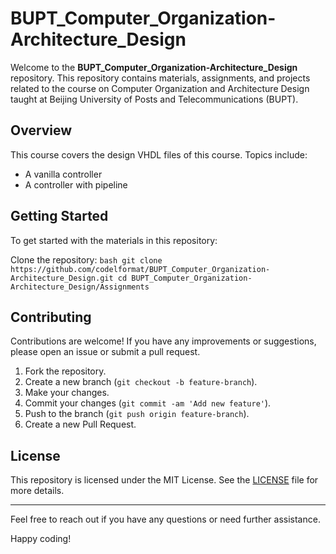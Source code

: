 # BUPT_Computer_Organization-Architecture_Design

Welcome to the **BUPT_Computer_Organization-Architecture_Design** repository. This repository contains materials, assignments, and projects related to the course on Computer Organization and Architecture Design taught at Beijing University of Posts and Telecommunications (BUPT).

## Overview

This course covers the design VHDL files of this course. Topics include:

- A vanilla controller
- A controller with pipeline

## Getting Started

To get started with the materials in this repository:

Clone the repository:
    ```bash
    git clone https://github.com/codelformat/BUPT_Computer_Organization-Architecture_Design.git
    cd BUPT_Computer_Organization-Architecture_Design/Assignments
    ```

## Contributing

Contributions are welcome! If you have any improvements or suggestions, please open an issue or submit a pull request.

1. Fork the repository.
2. Create a new branch (`git checkout -b feature-branch`).
3. Make your changes.
4. Commit your changes (`git commit -am 'Add new feature'`).
5. Push to the branch (`git push origin feature-branch`).
6. Create a new Pull Request.

## License

This repository is licensed under the MIT License. See the [LICENSE](./LICENSE) file for more details.

---

Feel free to reach out if you have any questions or need further assistance.

Happy coding!
